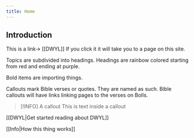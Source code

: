 ```yaml
---
title: Home
---
```

## Introduction
This is a link→ [[DWYL]] If you click it it will take you to a page on this site.

Topics are subdivided into headings. Headings are rainbow colored starting from red and ending at purple.

Bold items are importing things.

Callouts mark Bible verses or quotes. They are named as such. Bible callouts will have links linking pages to the verses on Bolls.
> [!INFO] A callout
> This is text inside a callout

[[DWYL|Get started reading about DWYL]]

[[Info|How this thing works]]